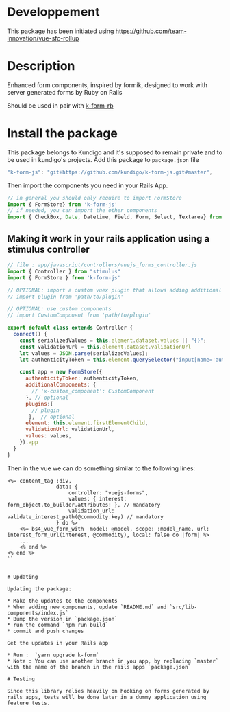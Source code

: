 # Developpement

This package has been initiated using https://github.com/team-innovation/vue-sfc-rollup
# Description

Enhanced form components, inspired by formik, designed to work with server generated forms by Ruby on Rails

Should be used in pair with [k-form-rb](https://github.com/kundigo/k-form-rb)

# Install the package

This package belongs to Kundigo and it's supposed to remain private and to be used in kundigo's projects. Add this package to `package.json` file

```js
"k-form-js": "git+https://github.com/kundigo/k-form-js.git#master",
```

Then import the components you need in your Rails App.

```js
// in general you should only require to import FormStore
import { FormStore} from 'k-form-js'
// if needed, you can import the other components 
import { CheckBox, Date, Datetime, Field, Form, Select, Textarea} from 'k-form-js'
```

## Making it work in your rails application using a stimulus controller


```js
// file : app/javascript/controllers/vuejs_forms_controller.js
import { Controller } from "stimulus"
import { FormStore } from 'k-form-js'

// OPTIONAL: import a custom vuex plugin that allows adding additional behaviour
// import plugin from 'path/to/plugin'

// OPTIONAL: use custom components
// import CustomComponent from 'path/to/plugin'

export default class extends Controller {
  connect() {
    const serializedValues = this.element.dataset.values || "{}";
    const validationUrl = this.element.dataset.validationUrl
    let values = JSON.parse(serializedValues);
    let authenticityToken = this.element.querySelector("input[name='authenticity_token']").value

    const app = new FormStore({     
      authenticityToken: authenticityToken,
      additionalComponents: {
        // 'x-custom_component': CustomComponent
      }, // optional
      plugins:[
        // plugin  
       ],  // optional 
      element: this.element.firstElementChild,
      validationUrl: validationUrl,
      values: values,
    }).app
  }
}
```

Then in the vue we can do something similar to the following lines:
```erb
<%= content_tag :div,
                data: {
                    controller: "vuejs-forms",
                    values: { interest: form_object.to_builder.attributes! }, // mandatory
                    validation_url: validate_interest_path(@commodity.key) // mandatory
                } do %>
    <%= bs4_vue_form_with  model: @model, scope: :model_name, url: interest_form_url(interest, @commodity), local: false do |form| %>
    ...
    <% end %>
<% end %>
``


# Updating

Updating the package:

* Make the updates to the components
* When adding new components, update `README.md` and `src/lib-components/index.js`
* Bump the version in `package.json`
* run the command `npm run build`
* commit and push changes

Get the updates in your Rails app

* Run :  `yarn upgrade k-form`
* Note : You can use another branch in you app, by replacing `master` with the name of the branch in the rails apps `package.json` 

# Testing

Since this library relies heavily on hooking on forms generated by rails apps, tests will be done later in a dummy application using feature tests. 

